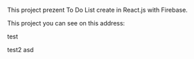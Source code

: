 This project prezent To Do List create in React.js with Firebase.

This project you can see on this address: 

test

test2
asd
